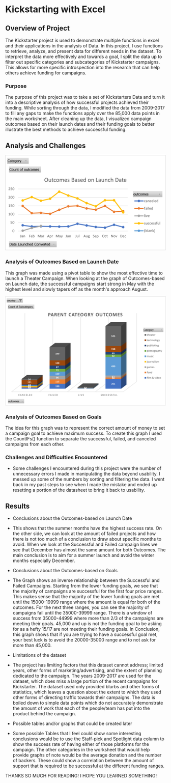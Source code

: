 # Kickstarting with Excel

## Overview of Project
The Kickstarter project is used to demonstrate multiple functions in excel and their applications in the analysis of Data. In this project, I use functions to retrieve, analyze, and present data for different needs in the dataset. To interpret the data more effectively and towards a goal, I split the data up to filter out specific categories and subcategories of Kickstarter campaigns. This allows for more specific introspection into the research that can help others achieve funding for campaigns.

### Purpose
The purpose of this project was to take a set of Kickstarters Data and turn it into a descriptive analysis of how successful projects achieved their funding. While sorting through the data, I modified the data from 2009-2017 to fill any gaps to make the functions apply over the 85,000 data points in the main worksheet. After cleaning up the data, I visualized campaign outcomes based on their launch dates and their funding goals to better illustrate the best methods to achieve successful funding.

## Analysis and Challenges


![image_name](Chart%20of%20Outcomes%20based%20on%20Launch%20Date.png)


### Analysis of Outcomes Based on Launch Date
This graph was made using a pivot table to show the most effective time to launch a Theater Campaign. When looking at the graph of Outcomes-based on Launch date, the successful campaigns start strong in May with the highest level and slowly tapers off as the month's approach August.


![image_name](Chart%20of%20Parent%20Category%20Outcomes.png)


### Analysis of Outcomes Based on Goals
The idea for this graph was to represent the correct amount of money to set a campaign goal to achieve maximum success. To create this graph I used the CountIFs() function to separate the successful, failed, and canceled campaigns from each other.

### Challenges and Difficulties Encountered
+ Some challenges I encountered during this project were the number of unnecessary errors I made in manipulating the data beyond usability. I messed up some of the numbers by sorting and filtering the data. I went back in my past steps to see when I made the mistake and ended up resetting a portion of the datasheet to bring it back to usability.

## Results

- Conclusions about the Outcomes-based on Launch Date
+  This shows that the summer months have the highest success rate. On the other side, we can look at the amount of failed projects and how there is not too much of a conclusion to draw about specific months to avoid. When we look at the Successful and Failed campaign lines we see that December has almost the same amount for both Outcomes. The main conclusion is to aim for a summer launch and avoid the winter months especially December.

- Conclusions about the Outcomes-based on Goals
+ The Graph shows an inverse relationship between the Successful and Failed Campaigns. Starting from the lower funding goals, we see that the majority of campaigns are successful for the first four price ranges. This makes sense that the majority of the lower funding goals are met until the 15000-19999 range where the amount is equal for both of the outcomes. For the next three ranges, you can see the majority of campaigns fail until the 35000-39999 range. There is a window of success from 35000-44999 where more than 2/3 of the campaigns are meeting their goals. 45,000 and up is not the funding goal to be asking for as a hefty 15/17 are not meeting their funding goals. In Conclusion, this graph shows that if you are trying to have a successful goal met, your best luck is to avoid the 20000-35000 range and to not ask for more than 45,000.   

- Limitations of the dataset
+ The project has limiting factors that this dataset cannot address; limited years, other forms of marketing/advertising, and the extent of planning dedicated to the campaign. The years 2009-2017 are used for the dataset, which does miss a large portion of the recent campaigns for Kickstarter. The dataset used only provided blurbs and other forms of statistics, which leaves a question about the extent to which they used other forms of directing traffic towards their campaigns. The data is boiled down to simple data points which do not accurately demonstrate the amount of work that each of the people/team has put into the product behind the campaign.

- Possible tables and/or graphs that could be created later
+ Some possible Tables that I feel could show some interesting conclusions would be to use the Staff-pick and Spotlight data column to show the success rate of having either of those platforms for the campaign. The other categories in the worksheet that would help provide graphs of note would be the average donation and the number of backers. These could show a correlation between the amount of support that is required to be successful at the different funding ranges.

THANKS SO MUCH FOR READING! I HOPE YOU LEARNED SOMETHING!
